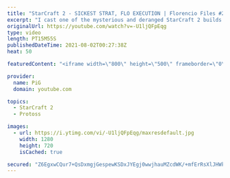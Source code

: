 ```yaml
---
title: "StarCraft 2 - SICKEST STRAT, FLO EXECUTION | Florencio Files #231"
excerpt: "I cast one of the mysterious and deranged StarCraft 2 builds of the one and only, Florencio, the dude that invented the Protoss proxy nexus recall rush. 🐷 Support PiG: https://www.pigstarcraft.com/support/  🧜Florencio Files Playlist: https://www.youtube.com/playlist?list=PLFUDU8AOevUfznFLMRCxI0ez9HZTyL6Tk"
originalUrl: https://youtube.com/watch?v=-U1ljQFpEqg
type: video
length: PT15M55S
publishedDateTime: 2021-08-02T00:27:38Z
heat: 50

featuredContent: "<iframe width=\"800\" height=\"500\" frameborder=\"0\" src=\"https://www.youtube.com/embed/-U1ljQFpEqg\" allow=\"accelerometer; autoplay; encrypted-media; gyroscope; picture-in-picture\" allowfullscreen></iframe>"

provider:
  name: PiG
  domain: youtube.com

topics:
  - StarCraft 2
  - Protoss

images:
  - url: https://i.ytimg.com/vi/-U1ljQFpEqg/maxresdefault.jpg
    width: 1280
    height: 720
    isCached: true

secured: "Z6EgxwCQur7+QsDxmgjGespewKSDxJYEgj0wwjhauMZcdWK/+mfErRsXlJHWk8EMm16CPVHVHenXBAgeyxNqaQk2mcbWlGOLhHORsjsAZxX7ugk8Vfts2aJi/YYo3Znw4rfFR4b9IH/SidAqZ/gcZ+0gyfyxy6bqfA63tnnlyjWwFSTdFOxppHH+6/nnnY9iM8iZQC0cfnpqBaHkCK8ah4arFmJ8eK1i1UhV8eRsvScGXQx+FV+q71A5LVwoP4EgpeVFRA2f+jLesVUwMxrH/Zs3zg2WNecrYj6HzU89xyS/XdRGhyySBTqYbjrTizliqSniPk2XvixBwWpAq7Ka3QNqkM+rzZGybIsIoz7JecMpjO6ltWgl2qrku5aH/jdh7v5Mlam+CP2+2iGsS+DSjFxWulo6oyuyM1bwNYjfvPU=;zJHnIqqwau9OcODzgBVWNA=="
---
```


